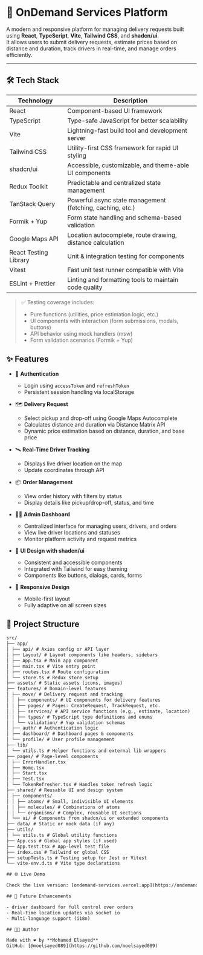 # 🚚 OnDemand Services Platform

A modern and responsive platform for managing delivery requests built using **React**, **TypeScript**, **Vite**, **Tailwind CSS**, and **shadcn/ui**.  
It allows users to submit delivery requests, estimate prices based on distance and duration, track drivers in real-time, and manage orders efficiently.

---

## 🛠️ Tech Stack

| Technology            | Description                                                |
| --------------------- | ---------------------------------------------------------- |
| React                 | Component-based UI framework                               |
| TypeScript            | Type-safe JavaScript for better scalability                |
| Vite                  | Lightning-fast build tool and development server           |
| Tailwind CSS          | Utility-first CSS framework for rapid UI styling           |
| shadcn/ui             | Accessible, customizable, and theme-able UI components     |
| Redux Toolkit         | Predictable and centralized state management               |
| TanStack Query        | Powerful async state management (fetching, caching, etc.)  |
| Formik + Yup          | Form state handling and schema-based validation            |
| Google Maps API       | Location autocomplete, route drawing, distance calculation |
| React Testing Library | Unit & integration testing for components                  |
| Vitest                | Fast unit test runner compatible with Vite                 |
| ESLint + Prettier     | Linting and formatting tools to maintain code quality      |

> ✅ Testing coverage includes:
>
> - Pure functions (utilities, price estimation logic, etc.)
> - UI components with interaction (form submissions, modals, buttons)
> - API behavior using mock handlers (msw)
> - Form validation scenarios (Formik + Yup)

## ✨ Features

- 🔐 **Authentication**

  - Login using `accessToken` and `refreshToken`
  - Persistent session handling via localStorage

- 🗺️ **Delivery Request**

  - Select pickup and drop-off using Google Maps Autocomplete
  - Calculates distance and duration via Distance Matrix API
  - Dynamic price estimation based on distance, duration, and base price

- 🛰️ **Real-Time Driver Tracking**

  - Displays live driver location on the map
  - Update coordinates through API

- 📦 **Order Management**

  - View order history with filters by status
  - Display details like pickup/drop-off, status, and time

- 🧑‍💼 **Admin Dashboard**

  - Centralized interface for managing users, drivers, and orders
  - View live driver locations and statuses
  - Monitor platform activity and request metrics

- 🎨 **UI Design with shadcn/ui**

  - Consistent and accessible components
  - Integrated with Tailwind for easy theming
  - Components like buttons, dialogs, cards, forms

- 📱 **Responsive Design**
  - Mobile-first layout
  - Fully adaptive on all screen sizes

## 📁 Project Structure

```txt
src/
├── app/
│ ├── api/ # Axios config or API layer
│ ├── Layout/ # Layout components like headers, sidebars
│ ├── App.tsx # Main app component
│ ├── main.tsx # Vite entry point
│ ├── routes.tsx # Route configuration
│ └── store.ts # Redux store setup
├── assets/ # Static assets (icons, images)
├── features/ # Domain-level features
│ ├── move/ # Delivery request and tracking
│ │ ├── components/ # UI components for delivery features
│ │ ├── pages/ # Pages: CreateRequest, TrackRequest, etc.
│ │ ├── services/ # API service functions (e.g., estimate, location)
│ │ ├── types/ # TypeScript type definitions and enums
│ │ └── validation/ # Yup validation schemas
│ ├── auth/ # Authentication logic
│ ├── dashboard/ # Dashboard pages & components
│ └── profile/ # User profile management
├── lib/
│ └── utils.ts # Helper functions and external lib wrappers
├── pages/ # Page-level components
│ ├── ErrorHandler.tsx
│ ├── Home.tsx
│ ├── Start.tsx
│ ├── Test.tsx
│ └── TokenRefresher.tsx # Handles token refresh logic
├── shared/ # Reusable UI and design system
│ ├── components/
│ │ ├── atoms/ # Small, indivisible UI elements
│ │ ├── molecules/ # Combinations of atoms
│ │ └── organisms/ # Complex, reusable UI sections
│ └── ui/ # Components from shadcn/ui or extended components
├── data/ # Static or mock data (if any)
├── utils/
│ └── utils.ts # Global utility functions
├── App.css # Global app styles (if used)
├── App.test.tsx # App-level test file
├── index.css # Tailwind or global CSS
├── setupTests.ts # Testing setup for Jest or Vitest
└── vite-env.d.ts # Vite type declarations

## 🌐 Live Demo

Check the live version: [ondemand-services.vercel.app](https://ondemand-services.vercel.app)

## 🚧 Future Enhancements

- driver dashboard for full control over orders
- Real-time location updates via socket io
- Multi-language support (i18n)

## 👨‍💻 Author

Made with ❤️ by **Mohamed Elsayed**
GitHub: [@moelsayed089](https://github.com/moelsayed089)
```
